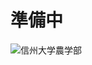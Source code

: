 # 準備中
![信州大学農学部](https://drive.google.com/file/d/1ekIj47AHYI97pJoDG9u5Ks5EGunezQe2/view?usp=sharing "信州大学農学部")
